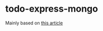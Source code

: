 # todo-express-mongo

Mainly based on [this article](https://dev.to/abiodunjames/build-a-todo-app-with-nodejs-expressjs-mongodb-and-vuejs--part-1--29n7)
